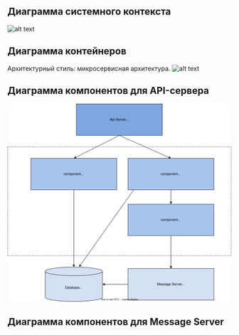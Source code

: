 ## Диаграмма системного контекста
![alt text](./SCD.svg)
## Диаграмма контейнеров
Архитектурный стиль: микросервисная архитектура.
![alt text](./CD.svg)
## Диаграмма компонентов для API-сервера
![alt text](./компонент1.svg)
## Диаграмма компонентов для Message Server
